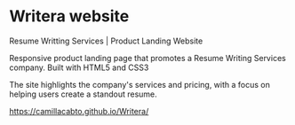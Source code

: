 # Writera website
Resume Writting Services | Product Landing Website

Responsive product landing page that promotes a Resume Writing Services company. Built with HTML5 and CSS3

The site highlights the company's services and pricing, with a focus on helping users create a standout resume.

https://camillacabto.github.io/Writera/

